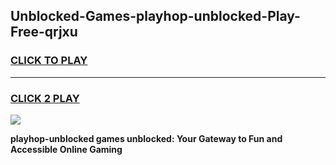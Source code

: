 
## Unblocked-Games-playhop-unblocked-Play-Free-qrjxu
<h3>
<a href="https://premium76.site?title=playhop-unblocked&ref=10A">CLICK TO PLAY</a></h3>
<hr>

<h3>
<a href="https://premium76.site?title=playhop-unblocked&ref=10A">CLICK 2 PLAY</a>
  
</h3>

<a href="https://premium76.site?title=playhop-unblocked&ref=10A"><img src="https://clearcache.store/games.png"></a>


**playhop-unblocked games unblocked: Your Gateway to Fun and Accessible Online Gaming**
